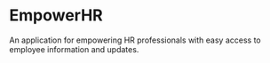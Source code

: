 # EmpowerHR
An application for empowering HR professionals with easy access to employee information and updates.
